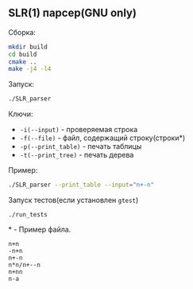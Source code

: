 ## SLR(1) парсер(GNU only)

Сборка:
```bash
mkdir build
cd build
cmake ..
make -j4 -l4
```

Запуск:
```bash
./SLR_parser
```

Ключи:
* `-i(--input)` - проверяемая строка
* `-f(--file)` - файл, содержащий строку(строки*)
* `-p(--print_table)` - печать таблицы
* `-t(--print_tree)` - печать дерева

Пример:
```bash
./SLR_parser --print_table --input="n+-n"
```

Запуск тестов(если установлен `gtest`)
```
./run_tests
```

\* - Пример файла.
```
n+n
-n+n
n+-n
n*n/n+--n
n+nn
n-a
```